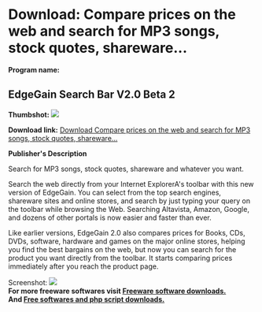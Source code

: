 # Download: Compare prices on the web and search for MP3 songs, stock quotes, shareware...

**Program name:**

## EdgeGain Search Bar V2.0 Beta 2

  
**Thumbshot:** ![](http://www.freewarefiles.com/screenshot/edgegain_md.gif)   
  
**Download link:** [Download Compare prices on the web and search for MP3 songs, stock quotes, shareware...](http://freesoftwares.boysofts.com/EdgeGain-Search-Bar-V-Beta_program_979.html)  
  


**Publisher's Description**  
  


Search for MP3 songs, stock quotes, shareware and whatever you want. 

Search the web directly from your Internet ExplorerA's toolbar with this new version of EdgeGain. You can select from the top search engines, shareware sites and online stores, and search by just typing your query on the toolbar while browsing the Web. Searching Altavista, Amazon, Google, and dozens of other portals is now easier and faster than ever.

Like earlier versions, EdgeGain 2.0 also compares prices for Books, CDs, DVDs, software, hardware and games on the major online stores, helping you find the best bargains on the web, but now you can search for the product you want directly from the toolbar. It starts comparing prices immediately after you reach the product page.

  
  
Screenshot: ![](http://www.freewarefiles.com/screenshot/edgegain.gif)   
**For more freeware softwares visit [Freeware software downloads.](http://freesoftwares.boysofts.com/)**   
**And [Free softwares and php script downloads.](http://www.boysofts.com/)**
